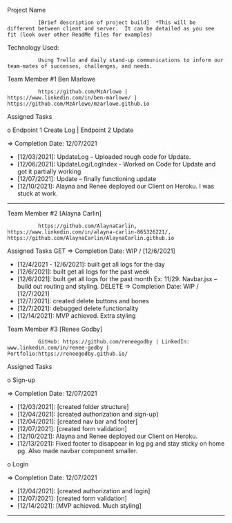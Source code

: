 Project Name

              [Brief description of project build]  *This will be different between client and server.  It can be detailed as you see fit (look over other ReadMe files for examples)

Technology Used:

              Using Trello and daily stand-up communications to inform our team-mates of successes, challenges, and needs.

Team Member #1  Ben Marlowe

              https://github.com/MzArlowe | https://www.linkedin.com/in/ben-marlowe/ | https://github.com/MzArlowe/mzarlowe.github.io

Assigned Tasks

o Endpoint 1 Create Log | Endpoint 2 Update

=> Completion Date: 12/07/2021

- [12/03/2021]: UpdateLog – Uploaded rough code for Update.
- [12/06/2021]: UpdateLog/LogIndex - Worked on Code for Update and got it partially working
- [12/07/2021]: Update – finally functioning update
-	[12/10/2021]: Alayna and Renee deployed our Client on Heroku. I was stuck at work.

---

Team Member #2  [Alayna Carlin]

              https://github.com/AlaynaCarlin, https://www.linkedin.com/in/alayna-carlin-865326221/, https://github.com/AlaynaCarlin/AlaynaCarlin.github.io

Assigned Tasks
GET
=> Completion Date: WIP / [12/6/2021]
- [12/4/2021 - 12/6/2021]: built get all logs for the day 
- [12/6/2021]: built get all logs for the past week
- [12/6/2021]: built get all logs for the past month
Ex: 11/29: Navbar.jsx – build out routing and styling.
DELETE
 => Completion Date: WIP / [12/7/2021]
- [12/7/2021]: created delete buttons and bones
- [12/7/2021]: debugged delete functionality 
- [12/14/2021]: MVP achieved. Extra styling
 

Team Member #3  [Renee Godby]

              GitHub: https://github.com/reneegodby | LinkedIn: www.linkedin.com/in/renee-godby | Portfolio:https://reneegodby.github.io/

Assigned Tasks

o Sign-up

=> Completion Date: 12/07/2021
- [12/03/2021]: [created folder structure]
- [12/04/2021]: [created authorization and sign-up]
- [12/04/2021]: [created nav bar and footer]
- [12/07/2021]: [created form validation]
- [12/10/2021]: Alayna and Renee deployed our Client on Heroku.
- [12/13/2021]: Fixed footer to disappear in log pg and stay sticky on home pg. Also made navbar component smaller. 

o Login

=> Completion Date: 12/07/2021
- [12/04/2021]: [created authorization and login]
- [12/07/2021]: [created form validation]
- [12/14/2021]: [MVP achieved. Much styling]

---
